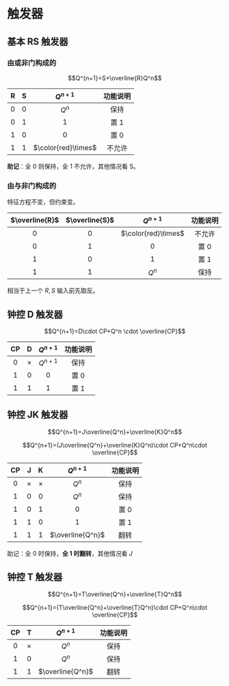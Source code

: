 # 触发器

## 基本 RS 触发器

### 由或非门构成的

$$Q^{n+1}=S+\overline{R}Q^n$$

| R | S | $Q^{n+1}$ | 功能说明 |
| :--: | :--: | :--: | :--: |
| 0 | 0 | $Q^n$ | 保持 |
| 0 | 1 | 1 | 置 1 |
| 1 | 0 | 0 | 置 0 |
| 1 | 1 | $\color{red}\times$ | 不允许 |
**助记**：全 0 则保持，全 1 不允许，其他情况看 S。

### 由与非门构成的

特征方程不变，但约束变。

| $\overline{R}$ | $\overline{S}$ | $Q^{n+1}$ | 功能说明 |
| :--: | :--: | :--: | :--: |
| 0 | 0 | $\color{red}\times$ | 不允许 |
| 0 | 1 | 0 | 置 0 |
| 1 | 0 | 1 | 置 1 |
| 1 | 1 | $Q^n$ | 保持 |

相当于上一个 $R, S$ 输入前先取反。

## 钟控 D 触发器

$$Q^{n+1}=D\cdot CP+Q^n \cdot \overline{CP}$$

| CP | D | $Q^{n+1}$ | 功能说明 |
| :--: | :--: | :--: | :--: |
| 0 | $\times$ | $Q^{n+1}$ | 保持 |
| 1 | 0 | 0 | 置 0 |
| 1 | 1 | 1 | 置 1 |
## 钟控 JK 触发器

$$Q^{n+1}=J\overline{Q^n}+\overline{K}Q^n$$

$$Q^{n+1}=(J\overline{Q^n}+\overline{K}Q^n)\cdot CP+Q^n\cdot \overline{CP}$$

| CP | J | K | $Q^{n+1}$ | 功能说明 |
| :--: | :--: | :--: | :--: | :--: |
| 0 | $\times$ | $\times$ | $Q^n$ | 保持 |
| 1 | 0 | 0 | $Q^n$ | 保持 |
| 1 | 0 | 1 | 0 | 置 0 |
| 1 | 1 | 0 | 1 | 置 1 |
| 1 | 1 | 1 | $\overline{Q^n}$ | 翻转 |
助记：全 0 时保持，**全 1 时翻转**，其他情况看 $J$

## 钟控 T 触发器

$$Q^{n+1}=T\overline{Q^n}+\overline{T}Q^n$$

$$Q^{n+1}=(T\overline{Q^n}+\overline{T}Q^n)\cdot CP+Q^n\cdot \overline{CP}$$

| CP | T | $Q^{n+1}$ | 功能说明 |
| :--: | :--: | :--: | :--: |
| 0 | $\times$ | $Q^n$ | 保持 |
| 1 | 0 | $Q^n$ | 保持 |
| 1 | 1 | $\overline{Q^n}$ | 翻转 |
